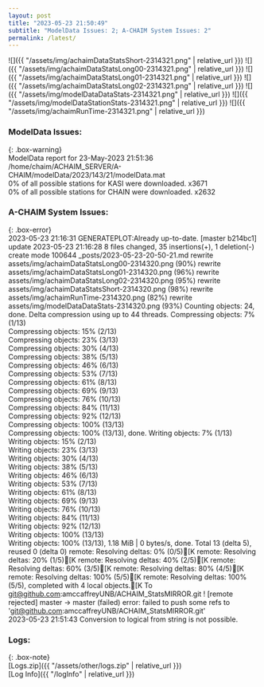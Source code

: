 ```yaml
---
layout: post
title: "2023-05-23 21:50:49"
subtitle: "ModelData Issues: 2; A-CHAIM System Issues: 2"
permalink: /latest/
---
```


![]({{ "/assets/img/achaimDataStatsShort-2314321.png" | relative_url }})
![]({{ "/assets/img/achaimDataStatsLong00-2314321.png" | relative_url }})
![]({{ "/assets/img/achaimDataStatsLong01-2314321.png" | relative_url }})
![]({{ "/assets/img/achaimDataStatsLong02-2314321.png" | relative_url }})
![]({{ "/assets/img/modelDataDataStats-2314321.png" | relative_url }})
![]({{ "/assets/img/modelDataStationStats-2314321.png" | relative_url }})
![]({{ "/assets/img/achaimRunTime-2314321.png" | relative_url }})


### ModelData Issues:  
  
{: .box-warning}  
 ModelData report for 23-May-2023 21:51:36   
 /home/chaim/ACHAIM_SERVER/A-CHAIM/modelData/2023/143/21/modelData.mat   
 0% of all possible stations for KASI were downloaded. x3671   
 0% of all possible stations for CHAIN were downloaded. x2632   
  
### A-CHAIM System Issues:  
  
{: .box-error}  
2023-05-23 21:16:31 GENERATEPLOT:Already up-to-date.
[master b214bc1] update 2023-05-23 21:16:28
 8 files changed, 35 insertions(+), 1 deletion(-)
 create mode 100644 _posts/2023-05-23-20-50-21.md
 rewrite assets/img/achaimDataStatsLong00-2314320.png (90%)
 rewrite assets/img/achaimDataStatsLong01-2314320.png (96%)
 rewrite assets/img/achaimDataStatsLong02-2314320.png (95%)
 rewrite assets/img/achaimDataStatsShort-2314320.png (98%)
 rewrite assets/img/achaimRunTime-2314320.png (82%)
 rewrite assets/img/modelDataDataStats-2314320.png (93%)
Counting objects: 24, done.
Delta compression using up to 44 threads.
Compressing objects:   7% (1/13)   Compressing objects:  15% (2/13)   Compressing objects:  23% (3/13)   Compressing objects:  30% (4/13)   Compressing objects:  38% (5/13)   Compressing objects:  46% (6/13)   Compressing objects:  53% (7/13)   Compressing objects:  61% (8/13)   Compressing objects:  69% (9/13)   Compressing objects:  76% (10/13)   Compressing objects:  84% (11/13)   Compressing objects:  92% (12/13)   Compressing objects: 100% (13/13)   Compressing objects: 100% (13/13), done.
Writing objects:   7% (1/13)   Writing objects:  15% (2/13)   Writing objects:  23% (3/13)   Writing objects:  30% (4/13)   Writing objects:  38% (5/13)   Writing objects:  46% (6/13)   Writing objects:  53% (7/13)   Writing objects:  61% (8/13)   Writing objects:  69% (9/13)   Writing objects:  76% (10/13)   Writing objects:  84% (11/13)   Writing objects:  92% (12/13)   Writing objects: 100% (13/13)   Writing objects: 100% (13/13), 1.18 MiB | 0 bytes/s, done.
Total 13 (delta 5), reused 0 (delta 0)
remote: Resolving deltas:   0% (0/5)[Kremote: Resolving deltas:  20% (1/5)[Kremote: Resolving deltas:  40% (2/5)[Kremote: Resolving deltas:  60% (3/5)[Kremote: Resolving deltas:  80% (4/5)[Kremote: Resolving deltas: 100% (5/5)[Kremote: Resolving deltas: 100% (5/5), completed with 4 local objects.[K
To git@github.com:amccaffreyUNB/ACHAIM_StatsMIRROR.git
 ! [remote rejected] master -> master (failed)
error: failed to push some refs to 'git@github.com:amccaffreyUNB/ACHAIM_StatsMIRROR.git'  
2023-05-23 21:51:43 Conversion to logical from string is not possible.  

### Logs:  
  
{: .box-note}  
[Logs.zip]({{ "/assets/other/logs.zip" | relative_url }})  
[Log Info]({{ "/logInfo" | relative_url }})  
